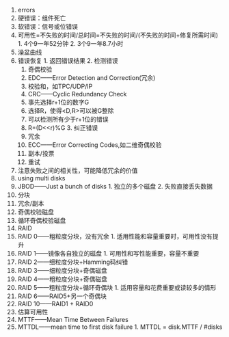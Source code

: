 1. errors
  1. 硬错误：组件死亡
  2. 软错误：信号或位错误
  3. 可用性=不失败的时间/总时间=不失败的时间/(不失败的时间+修复所需时间)
    1. 4个9一年52分钟
    2. 3个9一年8.7小时
  4. 澡盆曲线
  5. 错误恢复
    1. 返回错误结果
    2. 检测错误
      1. 奇偶校验
      2. EDC——Error Detection and Correction(冗余)
      3. 校验和，如TPC/UDP/IP
      4. CRC——Cyclic Redundancy Check
        1. 事先选择r+1位的数字G
        2. 选择R，使得<D,R>可以被G整除
        3. 可以检测所有少于r+1位的错误
        4. R=(D<<r)%G
    3. 纠正错误
      1. 冗余
        1. ECC——Error Correcting Codes,如二维奇偶校验
        2. 副本/投票
      2. 重试
  6. 注意失败之间的相关性，可能降低冗余的价值
2. using multi disks
  1. JBOD——Just a bunch of disks
    1. 独立的多个磁盘
    2. 失败直接丢失数据
  2. 分块
  3. 冗余/副本
  4. 奇偶校验磁盘
  5. 循环奇偶校验磁盘
3. RAID
  1. RAID 0——粗粒度分块，没有冗余
    1. 适用性能和容量重要时，可用性没有提升
  2. RAID 1——镜像各自独立的磁盘
    1. 可用性和写性能重要，容量不重要
  3. RAID 2——细粒度分块+Hamming码纠错
  4. RAID 3——细粒度分块+奇偶磁盘
  5. RAID 4——粗粒度分块+奇偶磁盘
  6. RAID 5——粗粒度分块+循环奇偶块
    1. 适用容量和花费重要或读较多的情形
  7. RAID 6——RAID5+另一个奇偶块
  8. RAID 10——RAID1 + RAID0
4. 估算可用性
  1. MTTF——Mean Time Between Failures
  2. MTTDL——mean time to first disk failure
    1. MTTDL = disk.MTTF / #disks 